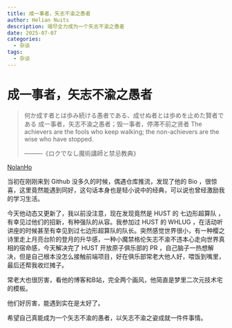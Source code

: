 ```yaml
---
title: 成一事者，矢志不渝之愚者
author: Helian Nuits
description: 竭尽全力成为一个矢志不渝之愚者
date: 2025-07-07
categories:
  - 杂谈
tags:
  - 杂谈
---
```


# 成一事者，矢志不渝之愚者

> 何か成す者とは歩み続ける愚者である、成せぬ者とは歩めを止めた賢者である
> 成一事者，矢志不渝之愚者；毁一事者，停滞不前之贤者
> The achievers are the fools who keep walking; the non-achievers are the wise who have stopped.
>
> ———《ロクでなし魔術講師と禁忌教典》

[NolanHo](https://github.com/NolanHo)

当初在刚刚来到 Github 没多久的时候，偶遇仓库推流，发现了他的 Bio ，很惊喜，这里竟然能遇到同好，这句话本身也是轻小说中的经典，可以说也曾经激励我的学习生活。

今天他动态又更新了，我以前没注意，现在发现竟然是 HUST 的 七边形超算队 ，有幸见过他们的招新，有种强队的从容。我参加过 HUST 的 WHLUG ，在活动听讲座的时候甚至有幸见到过七边形超算队的队长。突然感觉世界很小，有一种樱之诗里走上月亮台阶的登月的升华感，一种小魔禁格伦矢志不渝不违本心走向世界真相的宿命感，今天解决完了 HUST 开放原子俱乐部的 PR ，自己脑子一热想解决，但是自己根本没怎么接触前端项目，好在俱乐部常老大他人好，喂饭到嘴里，最后还帮我收烂摊子。

常老大也很厉害，看他的博客和B站，完全两个画风，他简直是梦里二次元技术宅的模板。

他们好厉害，能遇到实在是太好了。

希望自己真能成为一个矢志不渝的愚者，以矢志不渝之姿成就一件件事情。
